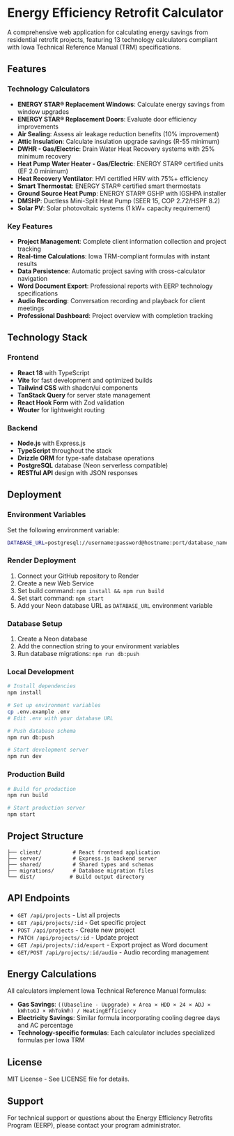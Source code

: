 # Energy Efficiency Retrofit Calculator

A comprehensive web application for calculating energy savings from residential retrofit projects, featuring 13 technology calculators compliant with Iowa Technical Reference Manual (TRM) specifications.

## Features

### Technology Calculators
- **ENERGY STAR® Replacement Windows**: Calculate energy savings from window upgrades
- **ENERGY STAR® Replacement Doors**: Evaluate door efficiency improvements  
- **Air Sealing**: Assess air leakage reduction benefits (10% improvement)
- **Attic Insulation**: Calculate insulation upgrade savings (R-55 minimum)
- **DWHR - Gas/Electric**: Drain Water Heat Recovery systems with 25% minimum recovery
- **Heat Pump Water Heater - Gas/Electric**: ENERGY STAR® certified units (EF 2.0 minimum)
- **Heat Recovery Ventilator**: HVI certified HRV with 75%+ efficiency
- **Smart Thermostat**: ENERGY STAR® certified smart thermostats
- **Ground Source Heat Pump**: ENERGY STAR® GSHP with IGSHPA installer
- **DMSHP**: Ductless Mini-Split Heat Pump (SEER 15, COP 2.72/HSPF 8.2)
- **Solar PV**: Solar photovoltaic systems (1 kW+ capacity requirement)

### Key Features
- **Project Management**: Complete client information collection and project tracking
- **Real-time Calculations**: Iowa TRM-compliant formulas with instant results
- **Data Persistence**: Automatic project saving with cross-calculator navigation
- **Word Document Export**: Professional reports with EERP technology specifications
- **Audio Recording**: Conversation recording and playback for client meetings
- **Professional Dashboard**: Project overview with completion tracking

## Technology Stack

### Frontend
- **React 18** with TypeScript
- **Vite** for fast development and optimized builds
- **Tailwind CSS** with shadcn/ui components
- **TanStack Query** for server state management
- **React Hook Form** with Zod validation
- **Wouter** for lightweight routing

### Backend
- **Node.js** with Express.js
- **TypeScript** throughout the stack
- **Drizzle ORM** for type-safe database operations
- **PostgreSQL** database (Neon serverless compatible)
- **RESTful API** design with JSON responses

## Deployment

### Environment Variables
Set the following environment variable:

```bash
DATABASE_URL=postgresql://username:password@hostname:port/database_name
```

### Render Deployment
1. Connect your GitHub repository to Render
2. Create a new Web Service
3. Set build command: `npm install && npm run build`
4. Set start command: `npm start`
5. Add your Neon database URL as `DATABASE_URL` environment variable

### Database Setup
1. Create a Neon database
2. Add the connection string to your environment variables
3. Run database migrations: `npm run db:push`

### Local Development
```bash
# Install dependencies
npm install

# Set up environment variables
cp .env.example .env
# Edit .env with your database URL

# Push database schema
npm run db:push

# Start development server
npm run dev
```

### Production Build
```bash
# Build for production
npm run build

# Start production server
npm start
```

## Project Structure

```
├── client/          # React frontend application
├── server/          # Express.js backend server
├── shared/          # Shared types and schemas
├── migrations/      # Database migration files
└── dist/           # Build output directory
```

## API Endpoints

- `GET /api/projects` - List all projects
- `GET /api/projects/:id` - Get specific project
- `POST /api/projects` - Create new project
- `PATCH /api/projects/:id` - Update project
- `GET /api/projects/:id/export` - Export project as Word document
- `GET/POST /api/projects/:id/audio` - Audio recording management

## Energy Calculations

All calculators implement Iowa Technical Reference Manual formulas:

- **Gas Savings**: `((Ubaseline - Uupgrade) × Area × HDD × 24 × ADJ × kWhtoGJ × WhTokWh) / HeatingEfficiency`
- **Electricity Savings**: Similar formula incorporating cooling degree days and AC percentage
- **Technology-specific formulas**: Each calculator includes specialized formulas per Iowa TRM

## License

MIT License - See LICENSE file for details.

## Support

For technical support or questions about the Energy Efficiency Retrofits Program (EERP), please contact your program administrator.